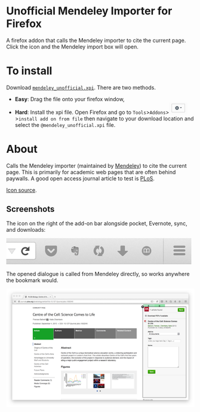# Unofficial Mendeley Importer for Firefox
A firefox addon that calls the Mendeley importer to cite the current page. Click the icon and the Mendeley import box will open.

# To install

Download [`mendeley_unofficial.xpi`](https://github.com/jbkr/Firefox-mendeley/releases). There are two methods.
  - **Easy**: Drag the file onto your firefox window,
  - **Hard**: Install the xpi file. Open Firefox and go to `Tools`>`Addons`><img src='data/cog.png' width = '50px'>>`install add on from file` then navigate to your download location and select the `@mendeley_unofficial.xpi` file.

# About
Calls the Mendeley importer (maintained by [Mendeley](http://blog.mendeley.com/research-tutorials/mendeleys-one-click-web-importer/)) to cite the current page. This is primarily for academic web pages that are often behind paywalls. A good open access journal article to test is [PLoS](http://journals.plos.org/plosbiology/article?id=10.1371/journal.pbio.1002240).

[Icon source](https://commons.wikimedia.org/wiki/File:Book_icon_%28white_on_black%29.svg).

## Screenshots
The icon on the right of the add-on bar alongside pocket, Evernote, sync, and downloads:

![icon in add-on bar](data/bookmarkbar.png)

The opened dialogue is called from Mendeley directly, so works anywhere the bookmark would.

![screenshot of web importer](data/webimporter.png)
